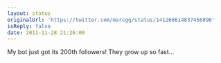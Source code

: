 ```yaml
---
layout: status
originalUrl: 'https://twitter.com/marcgg/status/141266614837456896'
isReply: false
date: 2011-11-28 21:26:00
---
```


My bot just got its 200th followers! They grow up so fast...
